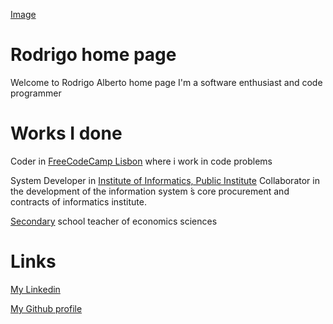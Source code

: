[Image](https://s.gravatar.com/avatar/d120624586e4577306aebfb4b512688a?s=80)

# Rodrigo home page

Welcome to Rodrigo Alberto home page
I'm a software enthusiast and code programmer

# Works I done

Coder in [FreeCodeCamp Lisbon](https://www.freecodecamplisbon.org/) where i work in code problems 

System Developer in [Institute of Informatics, Public Institute](http://www.seg-social.pt/ii-ip-instituto-de-informatica-ip)
Collaborator in the development of the information system ́s core procurement and contracts of informatics institute.

[Secondary](https://www.dgae.mec.pt/) school teacher of economics sciences

# Links

[My Linkedin](https://www.linkedin.com/in/rodalbert/)

[My Github profile](https://github.com/rodalbert)


